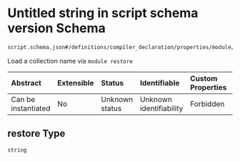 # Untitled string in script schema version Schema

```txt
script.schema.json#/definitions/compiler_declaration/properties/module/properties/restore
```

Load a collection name via `module restore`

| Abstract            | Extensible | Status         | Identifiable            | Custom Properties | Additional Properties | Access Restrictions | Defined In                                                              |
| :------------------ | :--------- | :------------- | :---------------------- | :---------------- | :-------------------- | :------------------ | :---------------------------------------------------------------------- |
| Can be instantiated | No         | Unknown status | Unknown identifiability | Forbidden         | Allowed               | none                | [script.schema.json*](../out/script.schema.json "open original schema") |

## restore Type

`string`
